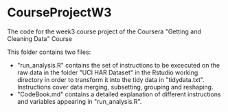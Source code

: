 # CourseProjectW3

<html>
<body>
<p>
The code for the week3 course project of the Coursera "Getting and Cleaning Data" Course
</p>
<p>
This folder contains two files:
<ul>
<li>"run_analysis.R" contains the set of instructions to be excecuted on the raw data in the folder "UCI HAR Dataset" in the Rstudio working directory in order to transform it into the tidy data in "tidydata.txt". Instructions cover data merging, subsetting, grouping and reshaping. </li> 
<li>"CodeBook.md" contains a detailed explanation of different instructions and variables appearing in "run_analysis.R". </li> 
</ul>
</p>
</body>
</html>
